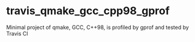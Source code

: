 # travis_qmake_gcc_cpp98_gprof
Minimal project of qmake, GCC, C++98, is profiled by gprof and tested by Travis CI
